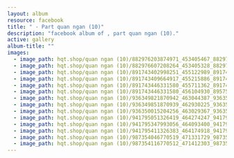 ```yaml
---
layout: album
resource: facebook
title: " - Part quan ngan (10)"
description: "facebook album of , part quan ngan (10)."
active: gallery
album-title: ""
images:
  - image_path: hqt.shop/quan ngan (10)/882976203874971_453405467_882977353874856_3254195893917336835_n.jpg
  - image_path: hqt.shop/quan ngan (10)/882976607208264_453405328_882977363874855_8682851164082133583_n.jpg
  - image_path: hqt.shop/quan ngan (10)/891743402998251_455122989_891743609664897_7162710327725847677_n.jpg
  - image_path: hqt.shop/quan ngan (10)/891743409664917_455215886_891743619664896_8269292723833859092_n.jpg
  - image_path: hqt.shop/quan ngan (10)/891743446331580_455711362_891743652998226_5464792338677997930_n.jpg
  - image_path: hqt.shop/quan ngan (10)/891743446331580_456104930_895759315929993_8973010912539812789_n.jpg
  - image_path: hqt.shop/quan ngan (10)/936349821870942_463044387_936350218537569_7862349189632093901_n.jpg
  - image_path: hqt.shop/quan ngan (10)/936349851870939_462930225_936350225204235_963874093629707444_n.jpg
  - image_path: hqt.shop/quan ngan (10)/936350015204256_463029367_936350021870922_7790758603126774143_n.jpg
  - image_path: hqt.shop/quan ngan (10)/941795051326419_464274247_941795567993034_3271209592473680874_n.jpg
  - image_path: hqt.shop/quan ngan (10)/941795347993056_464093400_941795351326389_5197274842080490789_n.jpg
  - image_path: hqt.shop/quan ngan (10)/941795411326383_464174918_941795417993049_1533255782488687458_n.jpg
  - image_path: hqt.shop/quan ngan (10)/987354046770519_471331729_987354050103852_8848020253047744205_n.jpg
  - image_path: hqt.shop/quan ngan (10)/987354116770512_471412303_987354120103845_6890427116665394752_n.jpg
---
```

